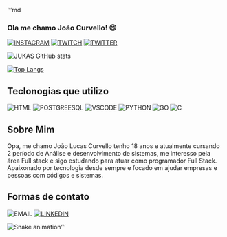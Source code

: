 ‘’’md
### Ola me chamo  João Curvello! :smile:



[![INSTAGRAM](https://img.shields.io/badge/Instagram-E4405F?style=for-the-badge&logo=instagram&logoColor=white)](https://instagram.com/danielfkiffer)
[![TWITCH](https://img.shields.io/badge/Twitch-9146FF?style=for-the-badge&logo=twitch&logoColor=white)](https://twitch.tv/lingonpng) 
[![TWITTER](https://img.shields.io/badge/Twitter-1DA1F2?style=for-the-badge&logo=twitter&logoColor=white)](https://twitter.com/crfdanielkiffer)

![JUKAS GitHub stats](https://github-readme-stats.vercel.app/api?username=JukasDEV&theme=blueberry&show_icons=true)

[![Top Langs](https://github-readme-stats.vercel.app/api/top-langs/?username=JukasDEV&layout=compact&theme=blueberry)](https://github.com/anuraghazra/github-readme-stats)


## Teclonogias que utilizo 


![HTML](https://img.shields.io/badge/Kali_Linux-557C94?style=for-the-badge&logo=kali-linux&logoColor=white)
![POSTGREESQL](https://img.shields.io/badge/Linux-FCC624?style=for-the-badge&logo=linux&logoColor=black)
![VSCODE](https://img.shields.io/badge/Visual_Studio_Code-0078D4?style=for-the-badge&logo=visual%20studio%20code&logoColor=white)
![PYTHON](https://img.shields.io/badge/Python-3776AB?style=for-the-badge&logo=python&logoColor=white)
![GO](https://img.shields.io/badge/Go-00ADD8?style=for-the-badge&logo=go&logoColor=white)
![C](https://img.shields.io/badge/C-00599C?style=for-the-badge&logo=c&logoColor=white)


## Sobre Mim

Opa, me chamo João Lucas Curvello tenho 18 anos e atualmente cursando 2 período de Análise e desenvolvimento de sistemas, me interesso pela área Full stack e sigo estudando para atuar como programador Full Stack. Apaixonado por tecnologia desde sempre e focado em ajudar empresas e pessoas 
com códigos e sistemas.

## Formas de contato 



![EMAIL](https://img.shields.io/badge/danielfkiffer@outlook.com-0078D4?style=for-the-badge&logo=microsoft-outlook&logoColor=white)
[![LINKEDIN](https://img.shields.io/badge/LinkedIn-0077B5?style=for-the-badge&logo=linkedin&logoColor=white)](https://www.linkedin.com/in/daniel-kiffer-320820234/)


![Snake animation](https://github.com/JukasDEV/JukasDEV/blob/output/github-contribution-grid-snake.svg)’’’
